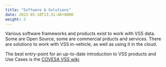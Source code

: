 ```yaml
---
title: "Software & Solutions"
date: 2023-05-18T13:31:46+0000
weight: 3
---
```


Various software frameworks and products exist to work with VSS data. Some are Open Source, some are commercial prducts and services. There are solutions to work with VSS in-vehicle, as well as using it in the cloud.

The best entry-point for an up-to-date introduction to VSS products and Use Cases is the [COVESA VSS wiki](https://wiki.covesa.global/display/WIK4/VSS+Resources+at+a+Glance).
